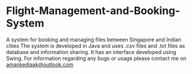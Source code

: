 # Flight-Management-and-Booking-System
A system for booking and managing files between Singapore and Indian cities
The system is developed in Java and uses .csv files and .txt files as database and information sharing.
It has an interface developed using Swing.
For information regarding any bugs or usage please contact me on amankediaak@outlook.com
